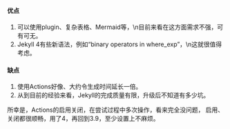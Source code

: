 #### 优点
1. 可以使用plugin、复杂表格、Mermaid等，\n目前来看在这方面需求不强，可有可无。
2. Jekyll 4有些新语法，例如“binary operators in where_exp”，\n这就很值得考虑。

#### 缺点
1. 使用Actions好像、大约令生成时间延长一倍。
2. 从到目前的经验来看，Jekyll的完成质量有限，升级后不知道有多少坑。

所幸是，Actions的启用关闭，在尝试过程中多次操作，看来完全没问题，
启用、关闭都很顺畅，用了4，再回到3.9，至少设置上不麻烦。
